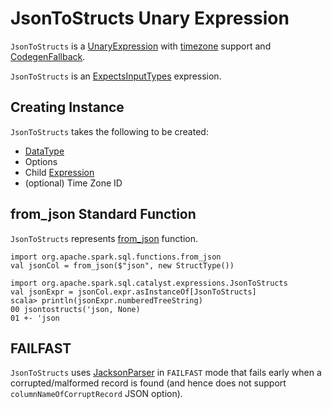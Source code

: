 # JsonToStructs Unary Expression

`JsonToStructs` is a [UnaryExpression](UnaryExpression.md) with [timezone](Expression.md#TimeZoneAwareExpression) support and [CodegenFallback](Expression.md#CodegenFallback).

`JsonToStructs` is an [ExpectsInputTypes](ExpectsInputTypes.md) expression.

## Creating Instance

`JsonToStructs` takes the following to be created:

* <span id="schema"> [DataType](../types/DataType.md)
* <span id="options"> Options
* <span id="child"> Child [Expression](Expression.md)
* <span id="timeZoneId"> (optional) Time Zone ID

## <span id="from_json"> from_json Standard Function

`JsonToStructs` represents [from_json](../spark-sql-functions.md#from_json) function.

```text
import org.apache.spark.sql.functions.from_json
val jsonCol = from_json($"json", new StructType())

import org.apache.spark.sql.catalyst.expressions.JsonToStructs
val jsonExpr = jsonCol.expr.asInstanceOf[JsonToStructs]
scala> println(jsonExpr.numberedTreeString)
00 jsontostructs('json, None)
01 +- 'json
```

## <span id="FAILFAST"> FAILFAST

`JsonToStructs` uses [JacksonParser](#parser) in `FAILFAST` mode that fails early when a corrupted/malformed record is found (and hence does not support `columnNameOfCorruptRecord` JSON option).

